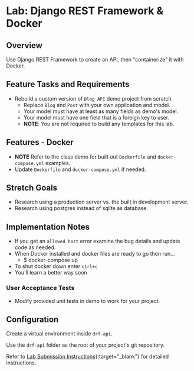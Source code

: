# Lab: Django REST Framework & Docker

## Overview

Use Django REST Framework to create an API, then "containerize" it with Docker.

## Feature Tasks and Requirements

- Rebuild a custom version of `Blog API` demo project from scratch.
  - Replace `Blog` and `Post` with your own application and model.
  - Your model must have at least as many fields as demo's model.
  - Your model must have one field that is a foreign key to user.
  - **NOTE**: You are not required to build any templates for this lab.

## Features - Docker

- **NOTE** Refer to the class demo for built out `Dockerfile` and `docker-compose.yml` examples.
- Update `Dockerfile` and `docker-compose.yml` if needed.

## Stretch Goals

- Research using a production server vs. the built in development server.
- Research using postgres instead of sqlite as database.

## Implementation Notes

- If you get an `allowed host` error examine the bug details and update code as needed.
- When Docker installed and docker files are ready to go then run...
  - $ docker-compose up
- To shut docker down enter `ctrl+c`
- You'll learn a better way soon

### User Acceptance Tests

- Modify provided unit tests in demo to work for your project.

## Configuration

Create a virtual environment inside `drf-api`.

Use the `drf-api` folder as the root of your project's git repository.

Refer to [Lab Submission Instructions](../../../reference/submission-instructions/labs/){:target="_blank"} for detailed instructions.
